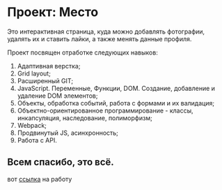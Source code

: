 # Проект: **Место**

Это интерактивная страница, куда можно добавлять фотографии, удалять их и ставить лайки, а также менять данные профиля.

Проект посвящен отработке следующих навыков:
1. Адаптивная верстка;
2. Grid layout;
3. Расширенный GIT;
4. JavaScript. Переменные, Функции, DOM. Создание, добавление и удаление DOM элементов;
5. Объекты, обработка событий, работа с формами и их валидация;
6. Объектно-ориентированное программирование - классы, инкапсуляция, наследование, полиморфизм;
7. Webpack;
8. Продвинутый JS, асинхронность;
9. Работа с API.

## Всем спасибо, это всё.

вот [ссылка](https://ilia853.github.io/mesto/) на работу